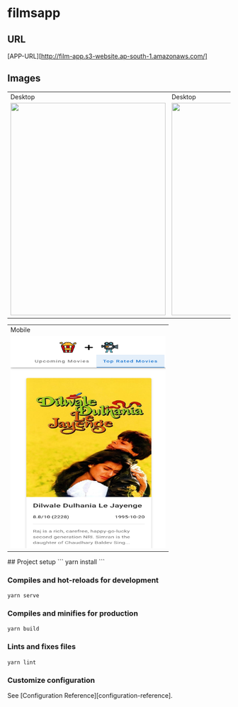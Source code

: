 # filmsapp

## URL
[APP-URL][http://film-app.s3-website.ap-south-1.amazonaws.com/]

## Images
<table>
  <tr>
    <td>Desktop</td>
     <td>Desktop</td>
  </tr>
  <tr>
    <td><img src="./img/desktop-1.png" width=350 height=480></td>
    <td><img src="./img/desktop-2.png" width=350 height=480></td>
  </tr>
 </table>

 <table>
   <tr>
     <td>Mobile</td>
   </tr>
   <tr>
     <td><img src="./img/mobile-1.png" width=350 height=480></td>
   </tr>
  </table>
## Project setup
```
yarn install
```

### Compiles and hot-reloads for development
```
yarn serve
```

### Compiles and minifies for production
```
yarn build
```

### Lints and fixes files
```
yarn lint
```

### Customize configuration
See [Configuration Reference][configuration-reference].
